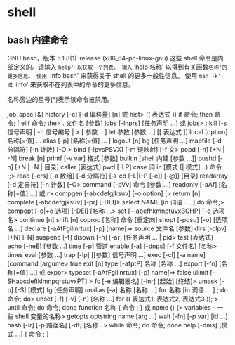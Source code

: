 # shell 

## bash 内建命令

GNU bash，版本 5.1.8(1)-release (x86_64-pc-linux-gnu)
这些 shell 命令是内部定义的。请输入 `help' 以获取一个列表。
输入 `help 名称' 以得到有关函数`名称'的更多信息。
使用 `info bash' 来获得关于 shell 的更多一般性信息。
使用 `man -k' 或 `info' 来获取不在列表中的命令的更多信息。

名称旁边的星号(*)表示该命令被禁用。

 job_spec [&]                            history [-c] [-d 偏移量] [n] 或 hist>
 (( 表达式 ))                            if 命令; then 命令; [ elif 命令; the>
 . 文件名 [参数]                         jobs [-lnprs] [任务声明 ...] 或 jobs>
 :                                       kill [-s 信号声明 | -n 信号编号 | >
 [ 参数... ]                             let 参数 [参数 ...]
 [[ 表达式 ]]                            local [option] 名称[=值] ...
 alias [-p] [名称[=值] ... ]             logout [n]
 bg [任务声明 ...]                       mapfile [-d 分隔符] [-n 计数] [-O >
 bind [-lpvsPSVX] [-m 键映射] [-f 文>   popd [-n] [+N | -N]
 break [n]                               printf [-v var] 格式 [参数]
 builtin [shell 内建 [参数 ...]]         pushd [-n] [+N | -N | 目录]
 caller [表达式]                         pwd [-LP]
 case 词 in [模式 [| 模式]...) 命令 ;;>  read [-ers] [-a 数组] [-d 分隔符] [->
 cd [-L|[-P [-e]] [-@]] [目录]           readarray [-d 定界符] [-n 计数] [-O>
 command [-pVv] 命令 [参数 ...]          readonly [-aAf] [名称[=值] ...] 或 r>
 compgen [-abcdefgjksuv] [-o option] [>  return [n]
 complete [-abcdefgjksuv] [-pr] [-DEI]>  select NAME [in 词语 ... ;] do 命令;>
 compopt [-o|+o 选项] [-DEI] [名称 ...>  set [--abefhkmnptuvxBCHP] [-o 选项名>
 continue [n]                            shift [n]
 coproc [名称] 命令 [重定向]             shopt [-pqsu] [-o] [选项名 ...]
 declare [-aAfFgiIlnrtux] [-p] [name[=>  source 文件名 [参数]
 dirs [-clpv] [+N] [-N]                  suspend [-f]
 disown [-h] [-ar] [任务声明 ... | pid>  test [表达式]
 echo [-neE] [参数 ...]                  time [-p] 管道
 enable [-a] [-dnps] [-f 文件名] [名称>  times
 eval [参数 ...]                         trap [-lp] [[参数] 信号声明 ...]
 exec [-cl] [-a name] [command [argume>  true
 exit [n]                                type [-afptP] 名称 [名称 ...]
 export [-fn] [名称[=值] ...] 或 expor>  typeset [-aAfFgiIlnrtux] [-p] name[=>
 false                                   ulimit [-SHabcdefiklmnpqrstuvxPT] >
 fc [-e 编辑器名] [-lnr] [起始] [终结]>  umask [-p] [-S] [模式]
 fg [任务声明]                           unalias [-a] 名称 [名称 ...]
 for 名称 [in 词语 ... ] ; do 命令; do>  unset [-f] [-v] [-n] [名称 ...]
 for (( 表达式1; 表达式2; 表达式3 )); >  until 命令; do 命令; done
 function 名称 { 命令 ; } 或 name () {>  variables - 一些 shell 变量的名称>
 getopts optstring name [arg ...]        wait [-fn] [-p var] [id ...]
 hash [-lr] [-p 路径名] [-dt] [名称 ..>  while 命令; do 命令; done
 help [-dms] [模式 ...]                  { 命令 ; }

